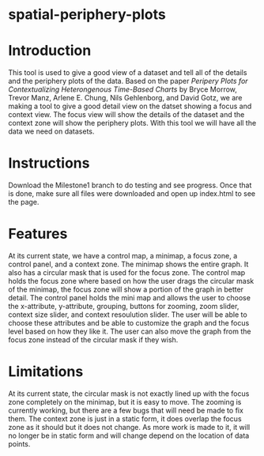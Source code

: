 # spatial-periphery-plots
# Introduction
This tool is used to give a good view of a dataset and tell all of the details and the periphery plots of the data. Based on the paper _Peripery Plots for Contextualizing Heterongenous Time-Based Charts_ by Bryce Morrow, Trevor Manz, Arlene E. Chung, Nils Gehlenborg, and David Gotz, we are making a tool to give a good detail view on the datset showing a focus and context view. The focus view will show the details of the dataset and the context zone will show the periphery plots. With this tool we will have all the data we need on datasets.
# Instructions
Download the Milestone1 branch to do testing and see progress. Once that is done, make sure all files were downloaded and open up index.html to see the page.
# Features
At its current state, we have a control map, a minimap, a focus zone, a control panel, and a context zone. The minimap shows the entire graph. It also has a circular mask that is used for the focus zone. The control map holds the focus zone where based on how the user drags the circular mask of the minimap, the focus zone will show a portion of the graph in better detail. The control panel holds the mini map and allows the user to choose the x-attribute, y-attribute, grouping, buttons for zooming, zoom slider, context size slider, and context resoulution slider. The user will be able to choose these attributes and be able to customize the graph and the focus level based on how they like it. The user can also move the graph from the focus zone instead of the circular mask if they wish.
# Limitations
At its current state, the circular mask is not exactly lined up with the focus zone completely on the minimap, but it is easy to move. The zooming is currently working, but there are a few bugs that will need be made to fix them. The context zone is just in a static form, it does overlap the focus zone as it should but it does not change. As more work is made to it, it will no longer be in static form and will change depend on the location of data points.
